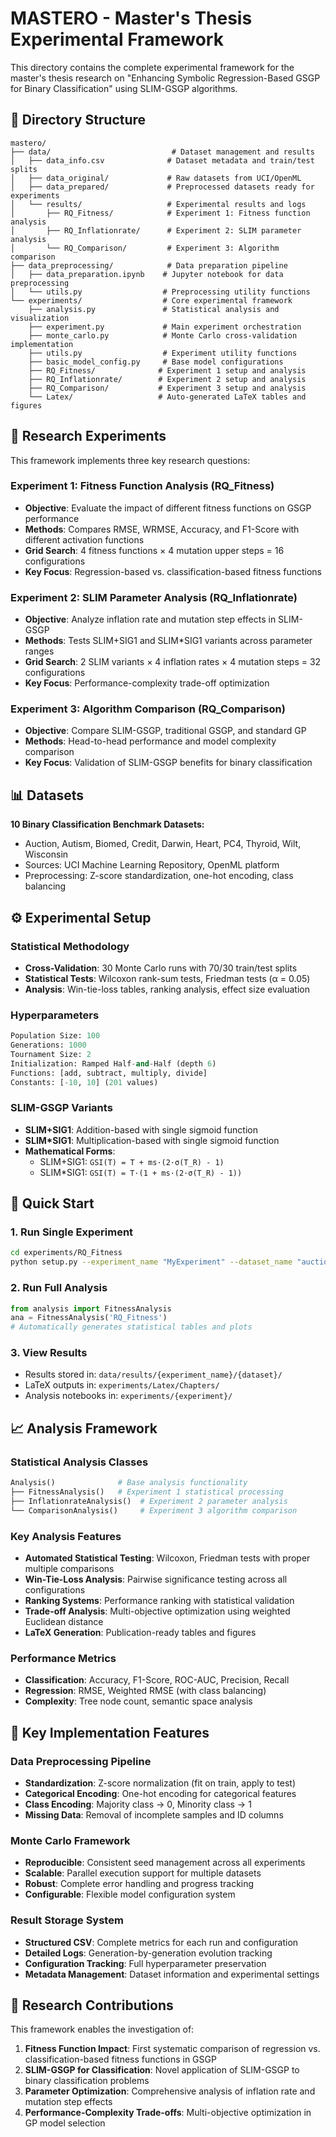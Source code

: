 # MASTERO - Master's Thesis Experimental Framework

This directory contains the complete experimental framework for the master's thesis research on "Enhancing Symbolic Regression-Based GSGP for Binary Classification" using SLIM-GSGP algorithms.

## 📁 Directory Structure

```
mastero/
├── data/                           # Dataset management and results
│   ├── data_info.csv              # Dataset metadata and train/test splits
│   ├── data_original/             # Raw datasets from UCI/OpenML
│   ├── data_prepared/             # Preprocessed datasets ready for experiments
│   └── results/                   # Experimental results and logs
│       ├── RQ_Fitness/            # Experiment 1: Fitness function analysis
│       ├── RQ_Inflationrate/      # Experiment 2: SLIM parameter analysis
│       └── RQ_Comparison/         # Experiment 3: Algorithm comparison
├── data_preprocessing/            # Data preparation pipeline
│   ├── data_preparation.ipynb    # Jupyter notebook for data preprocessing
│   └── utils.py                  # Preprocessing utility functions
└── experiments/                  # Core experimental framework
    ├── analysis.py               # Statistical analysis and visualization
    ├── experiment.py             # Main experiment orchestration
    ├── monte_carlo.py            # Monte Carlo cross-validation implementation
    ├── utils.py                  # Experiment utility functions
    ├── basic_model_config.py     # Base model configurations
    ├── RQ_Fitness/              # Experiment 1 setup and analysis
    ├── RQ_Inflationrate/        # Experiment 2 setup and analysis
    ├── RQ_Comparison/           # Experiment 3 setup and analysis
    └── Latex/                   # Auto-generated LaTeX tables and figures
```

## 🧪 Research Experiments

This framework implements three key research questions:

### **Experiment 1: Fitness Function Analysis (RQ_Fitness)**
- **Objective**: Evaluate the impact of different fitness functions on GSGP performance
- **Methods**: Compares RMSE, WRMSE, Accuracy, and F1-Score with different activation functions
- **Grid Search**: 4 fitness functions × 4 mutation upper steps = 16 configurations
- **Key Focus**: Regression-based vs. classification-based fitness functions

### **Experiment 2: SLIM Parameter Analysis (RQ_Inflationrate)**  
- **Objective**: Analyze inflation rate and mutation step effects in SLIM-GSGP
- **Methods**: Tests SLIM+SIG1 and SLIM*SIG1 variants across parameter ranges
- **Grid Search**: 2 SLIM variants × 4 inflation rates × 4 mutation steps = 32 configurations
- **Key Focus**: Performance-complexity trade-off optimization

### **Experiment 3: Algorithm Comparison (RQ_Comparison)**
- **Objective**: Compare SLIM-GSGP, traditional GSGP, and standard GP
- **Methods**: Head-to-head performance and model complexity comparison
- **Key Focus**: Validation of SLIM-GSGP benefits for binary classification

## 📊 Datasets

**10 Binary Classification Benchmark Datasets:**
- Auction, Autism, Biomed, Credit, Darwin, Heart, PC4, Thyroid, Wilt, Wisconsin
- Sources: UCI Machine Learning Repository, OpenML platform
- Preprocessing: Z-score standardization, one-hot encoding, class balancing

## ⚙️ Experimental Setup

### **Statistical Methodology**
- **Cross-Validation**: 30 Monte Carlo runs with 70/30 train/test splits
- **Statistical Tests**: Wilcoxon rank-sum tests, Friedman tests (α = 0.05)
- **Analysis**: Win-tie-loss tables, ranking analysis, effect size evaluation

### **Hyperparameters**
```python
Population Size: 100
Generations: 1000  
Tournament Size: 2
Initialization: Ramped Half-and-Half (depth 6)
Functions: [add, subtract, multiply, divide]
Constants: [-10, 10] (201 values)
```

### **SLIM-GSGP Variants**
- **SLIM+SIG1**: Addition-based with single sigmoid function
- **SLIM*SIG1**: Multiplication-based with single sigmoid function  
- **Mathematical Forms**:
  - SLIM+SIG1: `GSI(T) = T + ms·(2·σ(T_R) - 1)`
  - SLIM*SIG1: `GSI(T) = T·(1 + ms·(2·σ(T_R) - 1))`

## 🚀 Quick Start

### 1. **Run Single Experiment**
```bash
cd experiments/RQ_Fitness
python setup.py --experiment_name "MyExperiment" --dataset_name "auction"
```

### 2. **Run Full Analysis**
```python
from analysis import FitnessAnalysis
ana = FitnessAnalysis('RQ_Fitness')
# Automatically generates statistical tables and plots
```

### 3. **View Results**
- Results stored in: `data/results/{experiment_name}/{dataset}/`
- LaTeX outputs in: `experiments/Latex/Chapters/`
- Analysis notebooks in: `experiments/{experiment}/`

## 📈 Analysis Framework

### **Statistical Analysis Classes**
```python
Analysis()              # Base analysis functionality
├── FitnessAnalysis()   # Experiment 1 statistical processing  
├── InflationrateAnalysis()  # Experiment 2 parameter analysis
└── ComparisonAnalysis()     # Experiment 3 algorithm comparison
```

### **Key Analysis Features**
- **Automated Statistical Testing**: Wilcoxon, Friedman tests with proper multiple comparisons
- **Win-Tie-Loss Analysis**: Pairwise significance testing across all configurations
- **Ranking Systems**: Performance ranking with statistical validation
- **Trade-off Analysis**: Multi-objective optimization using weighted Euclidean distance
- **LaTeX Generation**: Publication-ready tables and figures

### **Performance Metrics**
- **Classification**: Accuracy, F1-Score, ROC-AUC, Precision, Recall
- **Regression**: RMSE, Weighted RMSE (with class balancing)
- **Complexity**: Tree node count, semantic space analysis

## 🔧 Key Implementation Features

### **Data Preprocessing Pipeline**
- **Standardization**: Z-score normalization (fit on train, apply to test)
- **Categorical Encoding**: One-hot encoding for categorical features
- **Class Encoding**: Majority class → 0, Minority class → 1
- **Missing Data**: Removal of incomplete samples and ID columns

### **Monte Carlo Framework**
- **Reproducible**: Consistent seed management across all experiments  
- **Scalable**: Parallel execution support for multiple datasets
- **Robust**: Complete error handling and progress tracking
- **Configurable**: Flexible model configuration system

### **Result Storage System**
- **Structured CSV**: Complete metrics for each run and configuration
- **Detailed Logs**: Generation-by-generation evolution tracking
- **Configuration Tracking**: Full hyperparameter preservation
- **Metadata Management**: Dataset information and experimental settings

## 🎯 Research Contributions

This framework enables the investigation of:

1. **Fitness Function Impact**: First systematic comparison of regression vs. classification-based fitness functions in GSGP
2. **SLIM-GSGP for Classification**: Novel application of SLIM-GSGP to binary classification problems
3. **Parameter Optimization**: Comprehensive analysis of inflation rate and mutation step effects
4. **Performance-Complexity Trade-offs**: Multi-objective optimization in GP model selection